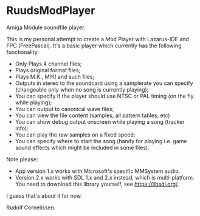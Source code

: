 # RuudsModPlayer
Amiga Module soundfile player.

This is my personal attempt to create a Mod Player with Lazarus-IDE and FPC (FreePascal).
It's a basic player which currently has the following functionality:

- Only Plays 4 channel files;
- Plays original format files;
- Plays M.K., M!K! and such files;
- Outputs in stereo to the soundcard using a samplerate you can specify (changeable only when no song is currently playing);
- You can specify if the player should use NTSC or PAL timing (on the fly while playing);
- You can output to canonical wave files;
- You can view the file content (samples, all pattern tables, etc)
- You can show debug output onscreen while playing a song (tracker info);
- You can play the raw samples on a fixed speed;
- You can specify where to start the song (handy for playing i.e. game sound effects which might be included in some files).

Note please:
- App version 1.x works with Microsoft's specific MMSystem audio.
- Version 2.x works with SDL 1.x and 2.x instead, which is multi-platform. You need to download this library yourself, see https://libsdl.org/.

I guess that's about it for now.


Rudolf Cornelissen.
